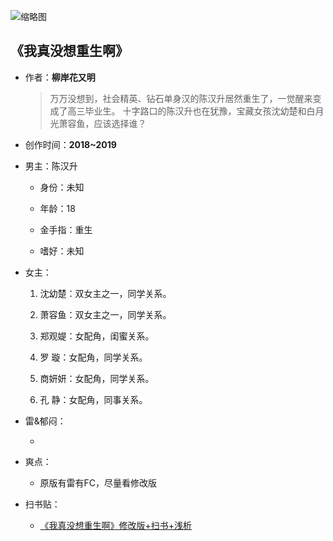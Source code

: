 ![缩略图](https://bkimg.cdn.bcebos.com/pic/314e251f95cad1c8357dd129703e6709c83d51fd?x-bce-process=image/resize,m_lfit,w_268,limit_1/format,f_jpg)

## 《我真没想重生啊》

- 作者：**柳岸花又明**
  
    > 万万没想到，社会精英、钻石单身汉的陈汉升居然重生了，一觉醒来变成了高三毕业生。
    十字路口的陈汉升也在犹豫，宝藏女孩沈幼楚和白月光萧容鱼，应该选择谁？

- 创作时间：**2018~2019**

- 男主：陈汉升

  * 身份：未知
  
  * 年龄：18
  * 金手指：重生
  * 嗜好：未知

- 女主：

  1. 沈幼楚：双女主之一，同学关系。

  2. 萧容鱼：双女主之一，同学关系。
  3. 郑观媞：女配角，闺蜜关系。
  4. 罗 璇：女配角，同学关系。
  5. 商妍妍：女配角，同学关系。
  6. 孔 静：女配角，同事关系。

- 雷&郁闷：

  * 

- 爽点：
  
  * 原版有雷有FC，尽量看修改版

- 扫书贴：
  
  * [《我真没想重生啊》修改版+扫书+浅析](https://tieba.baidu.com/p/7437487971)